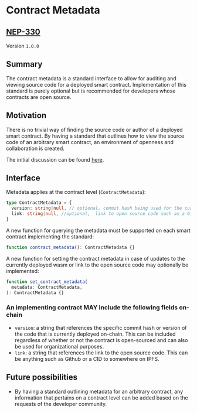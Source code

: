 # Contract Metadata

## [NEP-330](https://github.com/near/NEPs/discussions/329)

Version `1.0.0`

## Summary

The contract metadata is a standard interface to allow for auditing and viewing source code for a deployed smart contract. Implementation of this standard is purely optional but is recommended for developers whose contracts are open source.

## Motivation

There is no trivial way of finding the source code or author of a deployed smart contract. By having a standard that outlines how to view the source code of an arbitrary smart contract, an environment of openness and collaboration is created.

The initial discussion can be found [here](https://github.com/near/NEPs/discussions/329).

## Interface

Metadata applies at the contract level (`ContractMetadata`):

```ts
type ContractMetadata = {
  version: string|null, // optional, commit hash being used for the currently deployed wasm. If the contract is not open-sourced, this could also be a numbering system for internal organization / tracking such as "1.0.0" and "2.1.0".
  link: string|null, //optional,  link to open source code such as a Github repository or a CID to somewhere on IPFS.
}
```

A new function for querying the metadata must be supported on each smart contract implementing the standard:

```ts
function contract_metadata(): ContractMetadata {}
```

A new function for setting the contract metadata in case of updates to the currently deployed wasm or link to the open source code may optionally be implemented:

```ts
function set_contract_metadata(
  metadata: ContractMetadata,
): ContractMetadata {}
```

### An implementing contract MAY include the following fields on-chain

- `version`: a string that references the specific commit hash or version of the code that is currently deployed on-chain. This can be included regardless of whether or not the contract is open-sourced and can also be used for organizational purposes.
- `link`: a string that references the link to the open source code. This can be anything such as Github or a CID to somewhere on IPFS.

## Future possibilities

- By having a standard outlining metadata for an arbitrary contract, any information that pertains on a contract level can be added based on the requests of the developer community.
